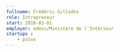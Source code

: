 ```yaml
---
fullname: Frédéric Gillodes
role: Intrapreneur
start: 2018-03-01
employer: admin/Ministère de l'Intérieur
startups : 
    - polex
---
```

